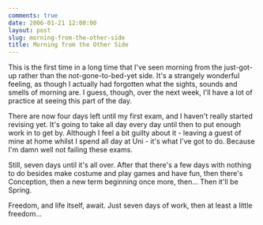 ```yaml
---
comments: true
date: 2006-01-21 12:08:00
layout: post
slug: morning-from-the-other-side
title: Morning from the Other Side
---
```


This is the first time in a long time that I've seen morning from the just-got-up rather than the not-gone-to-bed-yet side.  It's a strangely wonderful feeling, as though I actually had forgotten what the sights, sounds and smells of morning are.  I guess, though, over the next week, I'll have a lot of practice at seeing this part of the day.  

There are now four days left until my first exam, and I haven't really started revising yet.  It's going to take all day every day until then to put enough work in to get by.  Although I feel a bit guilty about it - leaving a guest of mine at home whilst I spend all day at Uni - it's what I've got to do.  Because I'm damn well not failing these exams.  

Still, seven days until it's all over.  After that there's a few days with nothing to do besides make costume and play games and have fun, then there's Conception, then a new term beginning once more, then...  Then it'll be Spring.  

Freedom, and life itself, await.  Just seven days of work, then at least a little freedom...
